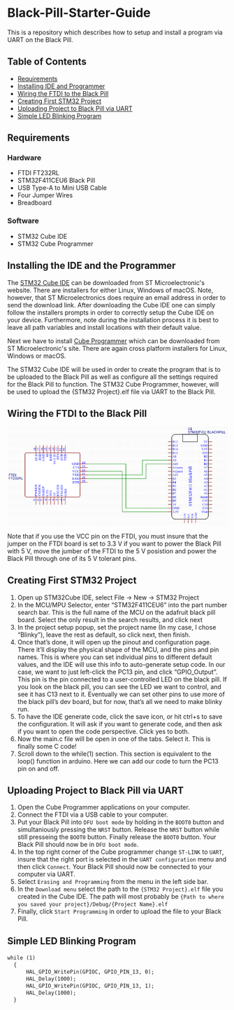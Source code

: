 # Black-Pill-Starter-Guide
This is a repository which describes how to setup and install a program via UART on the Black Pill.

## Table of Contents
* [Requirements](#requirements)
* [Installing IDE and Programmer](#installing-the-ide-and-the-programmer)
* [Wiring the FTDI to the Black Pill](#wiring-the-ftdi-to-the-black-pill)
* [Creating First STM32 Project](#creating-first-stm32-project)
* [Uploading Project to Black Pill via UART](#uploading-project-to-black-pill-via-uart)
* [Simple LED Blinking Program](#simple-led-blinking-program)

## Requirements
### Hardware
* FTDI FT232RL
* STM32F411CEU6 Black Pill
* USB Type-A to Mini USB Cable
* Four Jumper Wires
* Breadboard
### Software
* STM32 Cube IDE
* STM32 Cube Programmer

## Installing the IDE and the Programmer
The [STM32 Cube IDE](https://www.st.com/en/development-tools/stm32cubeide.html) can be downloaded from ST Microelectronic's website. There are installers for either Linux, Windows of macOS. Note, however, that ST Microelectronics does require an email address in order to send the download link. After downloading the Cube IDE one can simply follow the installers prompts in order to correctly setup the Cube IDE on your device. Furthermore, note during the installation process it is best to leave all path variables and install locations with their default value.

Next we have to install [Cube Programmer](https://www.st.com/en/development-tools/stm32cubeprog.html) which can be downloaded from ST Microelectronic's site. There are again cross platform installers for Linux, Windows or macOS.

The STM32 Cube IDE will be used in order to create the program that is to be uploaded to the Black Pill as well as configure all the settings required for the Black Pill to function. The STM32 Cube Programmer, however, will be used to upload the {STM32 Project}.elf file via UART to the Black Pill.

## Wiring the FTDI to the Black Pill
![Wiring Diagram of the FTDI and the Black Pill](https://github.com/Bertus-Jooste/Black-Pill-Starter-Guide/blob/master/Wiring%20Diagram.png)
  
Note that if you use the VCC pin on the FTDI, you must insure that the jumper on the FTDI board is set to 3.3 V if you want to power the Black Pill with 5 V, move the jumber of the FTDI to the 5 V posistion and power the Black Pill through one of its 5 V tolerant pins.

## Creating First STM32 Project
1. Open up STM32Cube IDE, select File -> New -> STM32 Project
2. In the MCU/MPU Selector, enter “STM32F411CEU6” into the part number search bar. This is the full name of the MCU on the adafruit black pill board. Select the only result in the search results, and click next
3. In the project setup popup, set the project name (In my case, I chose “Blinky”), leave the rest as default, so click next, then finish.
4. Once that’s done, it will open up the pinout and configuration page. There it’ll display the physical shape of the MCU, and the pins and pin names. This is where you can set individual pins to different default values, and the IDE will use this info to auto-generate setup code. In our case, we want to just left-click the PC13 pin, and click “GPIO_Output”. This pin is the pin connected to a user-controlled LED on the black pill. If you look on the black pill, you can see the LED we want to control, and see it has C13 next to it. Eventually we can set other pins to use more of the black pill’s dev board, but for now, that’s all we need to make blinky run.
5. To have the IDE generate code, click the save icon, or hit ctrl+s to save the configuration. It will ask if you want to generate code, and then ask if you want to open the code perspective. Click yes to both.
6. Now the main.c file will be open in one of the tabs. Select it. This is finally some C code!
7. Scroll down to the while(1) section. This section is equivalent to the loop() function in arduino. Here we can add our code to turn the PC13 pin on and off.
  
## Uploading Project to Black Pill via UART
1. Open the Cube Programmer applications on your computer.
2. Connect the FTDI via a USB cable to your computer.
3. Put your Black Pill into ```DFU boot mode``` by holding in the ```BOOT0``` button and simultaniously pressing the ```NRST``` button. Release the ```NRST``` button while still presseing the ```BOOT0``` button. Finally release the ```BOOT0``` button. Your Black Pill should now be in ```DFU boot mode```.
4. In the top right corner of the Cube programmer change ```ST-LINK``` to ```UART```, insure that the right port is selected in the ```UART configuration``` menu and then click ```Connect```. Your Black Pill should now be connected to your computer via UART.
5. Select ```Erasing and Programming``` from the menu in the left side bar.
6. In the ```Download menu``` select the path to the ```{STM32 Project}.elf``` file you created in the Cube IDE. The path will most probably be ```{Path to where you saved your project}/Debug/{Project Name}.elf```
7. Finally, click ```Start Programming``` in order to upload the file to your Black Pill.

## Simple LED Blinking Program
```
while (1)
  {
	  HAL_GPIO_WritePin(GPIOC, GPIO_PIN_13, 0);
	  HAL_Delay(1000);
	  HAL_GPIO_WritePin(GPIOC, GPIO_PIN_13, 1);
	  HAL_Delay(1000);
  }
```
